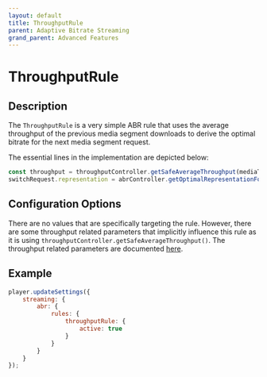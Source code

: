 ```yaml
---
layout: default
title: ThroughputRule
parent: Adaptive Bitrate Streaming
grand_parent: Advanced Features
---
```


# ThroughputRule

## Description

The `ThroughputRule` is a very simple ABR rule that uses the average throughput of the previous media segment downloads
to derive the optimal bitrate for the next media segment request.

The essential lines in the implementation are depicted below:

```js
const throughput = throughputController.getSafeAverageThroughput(mediaType);
switchRequest.representation = abrController.getOptimalRepresentationForBitrate(mediaInfo, throughput, true);
```

## Configuration Options

There are no values that are specifically targeting the rule. However, there are some throughput related parameters that
implicitly influence this rule as it is using `throughputController.getSafeAverageThroughput()`. The throughput related
parameters are documented [here](throughput-calculation.html).

## Example

```js
player.updateSettings({
    streaming: {
        abr: {
            rules: {
                throughputRule: {
                    active: true
                }
            }
        }
    }
});
```

